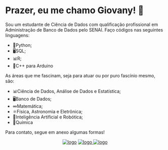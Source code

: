# Prazer, eu me chamo Giovany! 👋

Sou um estudante de Ciência de Dados com qualificação profissional em Administração de Banco de Dados pelo SENAI. Faço códigos nas seguintes linguagens:
- 🐍Python;
- 🖥SQL;
- 📊R;
- 🤖C++ para Arduino

As áreas que me fascinam, seja para atuar ou por puro fascínio mesmo, são:
- 📊Ciência de Dados, Análise de Dados e Estatística;
- 🖥Banco de Dados;
- ∞Matemática;
- ⚛Física, Astronomia e Eletrônica;
- 🤖Inteligência Artificial e Robótica;
- 🧪Química


Para contato, segue em anexo algumas formas!

<div align= center>

[![logo](https://cdn-icons-png.flaticon.com/256/174/174857.png)](https://br.linkedin.com/in/giovanyrezende)
[![logo](https://images.crunchbase.com/image/upload/c_lpad,f_auto,q_auto:eco,dpr_1/v1426048404/y4lxnqcngh5dvoaz06as.png)](https://github.com/GiovanyRezende)[
![logo](https://logospng.org/download/gmail/logo-gmail-256.png)](mailto:giovanyrmedeiros@gmail.com)

</div>
